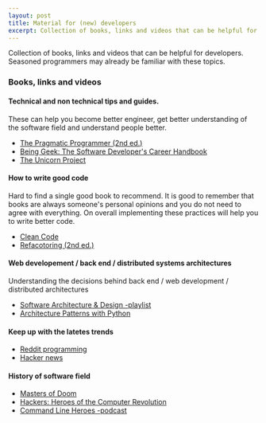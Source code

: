 ```yaml
---
layout: post
title: Material for (new) developers
excerpt: Collection of books, links and videos that can be helpful for (new) developers. Seasoned programmers may already be familiar with these topics.
---
```


Collection of books, links and videos that can be helpful for developers. Seasoned programmers may already be familiar with these topics.

### Books, links and videos

#### Technical and non technical tips and guides. 

These can help you become better engineer, get better understanding of the software field and understand people better.

* [The Pragmatic Programmer (2nd ed.)](https://www.goodreads.com/book/show/4099.The_Pragmatic_Programmer)
* [Being Geek: The Software Developer's Career Handbook](https://www.goodreads.com/book/show/8473471-being-geek)
* [The Unicorn Project](https://www.goodreads.com/book/show/44333183-the-unicorn-project)

#### How to write good code

Hard to find a single good book to recommend. It is good to remember that books are always someone's personal opinions and you do not need to agree with everything. On overall implementing these practices will help you to write better code.

* [Clean Code](https://www.goodreads.com/book/show/3735293-clean-code)
* [Refacotoring (2nd ed.)](https://www.goodreads.com/book/show/44936.Refactoring)

#### Web developement / back end / distributed systems architectures

Understanding the decisions behind back end / web development / distributed architectures
* [Software Architecture & Design -playlist](https://www.youtube.com/playlist?list=PL4JxLacgYgqTgS8qQPC17fM-NWMTr5GW6)
* [Architecture Patterns with Python](https://www.goodreads.com/book/show/50083115-architecture-patterns-with-python)

#### Keep up with the latetes trends
* [Reddit programming](http://www.reddit.com/r/programming)
* [Hacker news](https://news.ycombinator.com/)

#### History of software field
* [Masters of Doom](https://www.goodreads.com/book/show/222146.Masters_of_Doom)
* [Hackers: Heroes of the Computer Revolution](https://www.goodreads.com/book/show/56829.Hackers)
* [Command Line Heroes -podcast](https://www.redhat.com/en/command-line-heroes)
